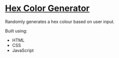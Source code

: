 # [Hex Color Generator](https://leoreeves.github.io/projects/hex-colour-generator/)

Randomly generates a hex colour based on user input.

Built using:

- HTML
- CSS
- JavaScript
